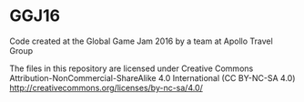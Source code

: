 # GGJ16
Code created at the Global Game Jam 2016 by a team at Apollo Travel Group

The files in this repository are licensed under Creative Commons Attribution-NonCommercial-ShareAlike 4.0 International (CC BY-NC-SA 4.0) http://creativecommons.org/licenses/by-nc-sa/4.0/
